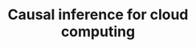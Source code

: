 ---
arxiv: 1603.01581v3
authors:
- firstname: Philipp
  institute: MPI for Intelligent Systems
  lastname: Geiger
- firstname: Lucian
  institute: Univeristy of Cambridge
  lastname: Carata
- firstname: Bernhard
  institute: MPI for Intelligent Systems
  lastname: "Sch\xF6lkopf"
layout: refuses
section: pre
title: Causal inference for cloud computing
---